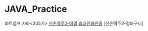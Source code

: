 # JAVA_Practice
비트캠프 자바<205기>
[신촌맥주2-메일,휴대전화인증](https://github.com/seongdeokjo/JAVA_Practice/tree/master/spring_project/SinchonBeer2/src/main)
[신촌맥주3-장바구니]
